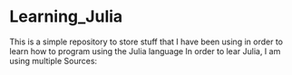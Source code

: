 # Learning_Julia
This is a simple repository to store stuff that I have been using in order to learn how to program using the Julia language
In order to lear Julia, I am using multiple Sources:



